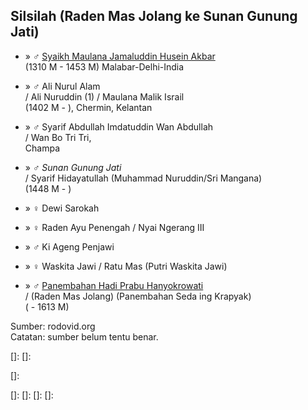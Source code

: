 ## Silsilah (Raden Mas Jolang ke Sunan Gunung Jati)

*	» ♂ [Syaikh Maulana Jamaluddin Husein Akbar][359642]
	<br/>(1310 M - 1453 M) Malabar-Delhi-India

*	» ♂ Ali Nurul Alam
	<br/>/ Ali Nuruddin (1) / Maulana Malik Israil
	<br/>(1402 M - ), Chermin, Kelantan

*	» ♂ Syarif Abdullah Imdatuddin Wan Abdullah
	<br/>/ Wan Bo Tri Tri,
	<br/>Champa

*	» ♂ *Sunan Gunung Jati*
	<br/>/ Syarif Hidayatullah (Muhammad Nuruddin/Sri Mangana)
	<br/>(1448 M - )

*	» ♀ Dewi Sarokah

*	» ♀ Raden Ayu Penengah / Nyai Ngerang III

*	» ♂ Ki Ageng Penjawi

*	» ♀ Waskita Jawi / Ratu Mas (Putri Waskita Jawi)

*	» ♂ [Panembahan Hadi Prabu Hanyokrowati][26063]
	<br/>/ (Raden Mas Jolang) (Panembahan Seda ing Krapyak)
	<br/>( - 1613 M)

Sumber: rodovid.org<br/>
Catatan: sumber belum tentu benar.

[359642]: http://id.rodovid.org/wk/Orang:359642

[]: 
[]: 

[]: 

[]: 
[]: 
[]: 
[]: 

[26063]: http://id.rodovid.org/wk/Orang:26063

